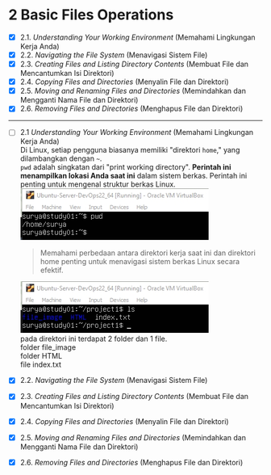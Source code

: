 # 2 Basic Files Operations

- [x] 2.1. *Understanding Your Working Environment* (Memahami Lingkungan Kerja Anda) 
- [x] 2.2. *Navigating the File System* (Menavigasi Sistem File)  
- [x] 2.3. *Creating Files and Listing Directory Contents* (Membuat File dan Mencantumkan Isi Direktori)  
- [x] 2.4. *Copying Files and Directories* (Menyalin File dan Direktori)  
- [x] 2.5. *Moving and Renaming Files and Directories* (Memindahkan dan Mengganti Nama File dan Direktori)
- [x] 2.6. *Removing Files and Directories* (Menghapus File dan Direktori)
<hr>

- [ ] 2.1 *Understanding Your Working Environment* (Memahami Lingkungan Kerja Anda)  
      Di Linux, setiap pengguna biasanya memiliki "direktori `home`," yang dilambangkan dengan `~`.  
      `pwd` adalah singkatan dari "print working directory". __Perintah ini menampilkan lokasi Anda saat ini__ dalam sistem berkas.
      Perintah ini penting untuk mengenal struktur berkas Linux.  
      ![informasi lokasi direktori ](images/2pwd.jpg)
      
    > Memahami perbedaan antara direktori kerja saat ini dan direktori home penting untuk menavigasi sistem berkas Linux secara efektif.

  ![Tampilan list direktori](images/2cli_ls.jpg)  
    pada direktori ini terdapat 2 folder dan 1 file.  
    folder file_image  
    folder HTML  
    file index.txt  
      
- [x] 2.2. *Navigating the File System* (Menavigasi Sistem File)
      
- [x] 2.3. *Creating Files and Listing Directory Contents* (Membuat File dan Mencantumkan Isi Direktori)
      
- [x] 2.4. *Copying Files and Directories* (Menyalin File dan Direktori)  

- [x] 2.5. *Moving and Renaming Files and Directories* (Memindahkan dan Mengganti Nama File dan Direktori)

- [x] 2.6. *Removing Files and Directories* (Menghapus File dan Direktori)





